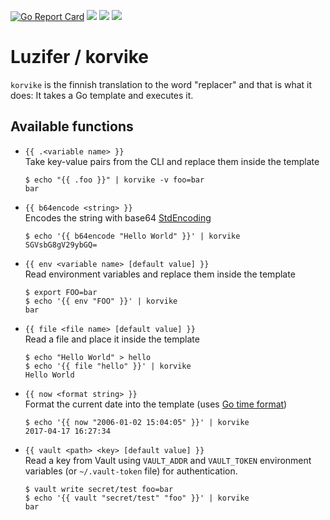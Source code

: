 [![Go Report Card](https://goreportcard.com/badge/github.com/Luzifer/korvike)](https://goreportcard.com/report/github.com/Luzifer/korvike)
![](https://badges.fyi/github/license/Luzifer/korvike)
![](https://badges.fyi/github/downloads/Luzifer/korvike)
![](https://badges.fyi/github/latest-release/Luzifer/korvike)

# Luzifer / korvike

`korvike` is the finnish translation to the word "replacer" and that is what it does: It takes a Go template and executes it.

## Available functions

- `{{ .<variable name> }}`  
  Take key-value pairs from the CLI and replace them inside the template
  ```console
  $ echo "{{ .foo }}" | korvike -v foo=bar
  bar
  ```
- `{{ b64encode <string> }}`  
  Encodes the string with base64 [StdEncoding](https://golang.org/pkg/encoding/base64/#pkg-variables)
  ```console
  $ echo '{{ b64encode "Hello World" }}' | korvike
  SGVsbG8gV29ybGQ=
  ```
- `{{ env <variable name> [default value] }}`  
  Read environment variables and replace them inside the template
  ```console
  $ export FOO=bar
  $ echo '{{ env "FOO" }}' | korvike
  bar
  ```
- `{{ file <file name> [default value] }}`  
  Read a file and place it inside the template
  ```console
  $ echo "Hello World" > hello
  $ echo '{{ file "hello" }}' | korvike
  Hello World
  ```
- `{{ now <format string> }}`  
  Format the current date into the template (uses [Go time format](https://golang.org/pkg/time/#Time.Format))
  ```console
  $ echo '{{ now "2006-01-02 15:04:05" }}' | korvike
  2017-04-17 16:27:34
  ```
- `{{ vault <path> <key> [default value] }}`  
  Read a key from Vault using `VAULT_ADDR` and `VAULT_TOKEN` environment variables (or `~/.vault-token` file) for authentication.
  ```console
  $ vault write secret/test foo=bar
  $ echo '{{ vault "secret/test" "foo" }}' | korvike
  bar
  ```
